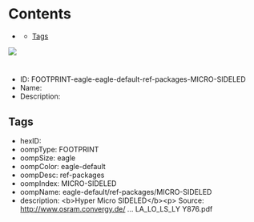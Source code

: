 



Contents
========

* [](#)
	* [Tags](#tags)
  
![][im]
# 

- ID: FOOTPRINT-eagle-eagle-default-ref-packages-MICRO-SIDELED
- Name: 
- Description: 

## Tags

- hexID: 
- oompType: FOOTPRINT
- oompSize: eagle
- oompColor: eagle-default
- oompDesc: ref-packages
- oompIndex: MICRO-SIDELED
- oompName: eagle-default/ref-packages/MICRO-SIDELED
- description: &lt;b&gt;Hyper Micro SIDELED&lt;/b&gt;&lt;p&gt;&#xD;
Source: http://www.osram.convergy.de/ ... LA_LO_LS_LY Y876.pdf



[im]: image.png
